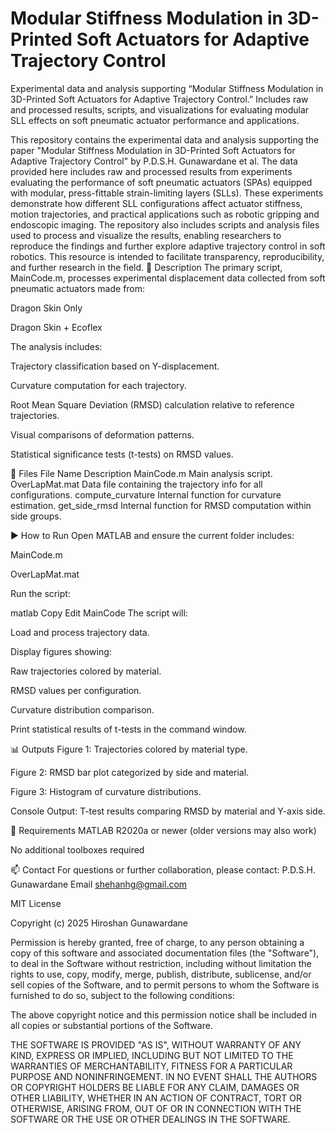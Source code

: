 # Modular Stiffness Modulation in 3D-Printed Soft Actuators for Adaptive Trajectory Control
Experimental data and analysis supporting “Modular Stiffness Modulation in 3D-Printed Soft Actuators for Adaptive Trajectory Control.” Includes raw and processed results, scripts, and visualizations for evaluating modular SLL effects on soft pneumatic actuator performance and applications.

This repository contains the experimental data and analysis supporting the paper "Modular Stiffness Modulation in 3D-Printed Soft Actuators for Adaptive Trajectory Control" by P.D.S.H. Gunawardane et al. The data provided here includes raw and processed results from experiments evaluating the performance of soft pneumatic actuators (SPAs) equipped with modular, press-fittable strain-limiting layers (SLLs). These experiments demonstrate how different SLL configurations affect actuator stiffness, motion trajectories, and practical applications such as robotic gripping and endoscopic imaging. The repository also includes scripts and analysis files used to process and visualize the results, enabling researchers to reproduce the findings and further explore adaptive trajectory control in soft robotics. This resource is intended to facilitate transparency, reproducibility, and further research in the field.
🧪 Description
The primary script, MainCode.m, processes experimental displacement data collected from soft pneumatic actuators made from:

Dragon Skin Only

Dragon Skin + Ecoflex

The analysis includes:

Trajectory classification based on Y-displacement.

Curvature computation for each trajectory.

Root Mean Square Deviation (RMSD) calculation relative to reference trajectories.

Visual comparisons of deformation patterns.

Statistical significance tests (t-tests) on RMSD values.

📁 Files
File Name	Description
MainCode.m	Main analysis script.
OverLapMat.mat	Data file containing the trajectory info for all configurations.
compute_curvature	Internal function for curvature estimation.
get_side_rmsd	Internal function for RMSD computation within side groups.

▶️ How to Run
Open MATLAB and ensure the current folder includes:

MainCode.m

OverLapMat.mat

Run the script:

matlab
Copy
Edit
MainCode
The script will:

Load and process trajectory data.

Display figures showing:

Raw trajectories colored by material.

RMSD values per configuration.

Curvature distribution comparison.

Print statistical results of t-tests in the command window.

📊 Outputs
Figure 1: Trajectories colored by material type.

Figure 2: RMSD bar plot categorized by side and material.

Figure 3: Histogram of curvature distributions.

Console Output: T-test results comparing RMSD by material and Y-axis side.

📌 Requirements
MATLAB R2020a or newer (older versions may also work)

No additional toolboxes required

📫 Contact
For questions or further collaboration, please contact:
P.D.S.H. Gunawardane
Email shehanhg@gmail.com


MIT License

Copyright (c) 2025 Hiroshan Gunawardane

Permission is hereby granted, free of charge, to any person obtaining a copy
of this software and associated documentation files (the "Software"), to deal
in the Software without restriction, including without limitation the rights
to use, copy, modify, merge, publish, distribute, sublicense, and/or sell
copies of the Software, and to permit persons to whom the Software is
furnished to do so, subject to the following conditions:

The above copyright notice and this permission notice shall be included in all
copies or substantial portions of the Software.

THE SOFTWARE IS PROVIDED "AS IS", WITHOUT WARRANTY OF ANY KIND, EXPRESS OR
IMPLIED, INCLUDING BUT NOT LIMITED TO THE WARRANTIES OF MERCHANTABILITY,
FITNESS FOR A PARTICULAR PURPOSE AND NONINFRINGEMENT. IN NO EVENT SHALL THE
AUTHORS OR COPYRIGHT HOLDERS BE LIABLE FOR ANY CLAIM, DAMAGES OR OTHER
LIABILITY, WHETHER IN AN ACTION OF CONTRACT, TORT OR OTHERWISE, ARISING FROM,
OUT OF OR IN CONNECTION WITH THE SOFTWARE OR THE USE OR OTHER DEALINGS IN THE
SOFTWARE.
